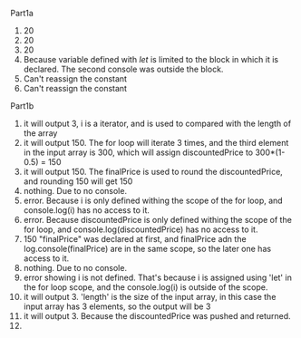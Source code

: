 Part1a
1. 20
2. 20
3. 20
4. Because variable defined with *let* is limited to the block in which it is declared. The second console was outside the block.
5. Can't reassign the constant
6. Can't reassign the constant
   
Part1b
1. it will output 3, i is a iterator, and is used to compared with the length of the array
2. it will output 150. The for loop will iterate 3 times, and the third element in the input array is 300, which will assign discountedPrice to 300*(1-0.5) = 150
3. it will output 150. The finalPrice is used to round the discountedPrice, and rounding 150 will get 150
4. nothing. Due to no console.
5. error. Because i is only defined withing the scope of the for loop, and console.log(i) has no access to it.
6. error. Because discountedPrice is only defined withing the scope of the for loop, and console.log(discountedPrice) has no access to it.
7. 150 "finalPrice" was declared at first, and finalPrice adn the log.console(finalPrice) are in the same scope, so the later one has access to it.
8. nothing. Due to no console.
9. error showing i is not defined. That's because i is assigned using 'let' in the for loop scope, and the console.log(i) is outside of the scope.
10. it will output 3. 'length' is the size of the input array, in this case the input array has 3 elements, so the output will be 3
11. it will output 3. Because the discountedPrice was pushed and returned. 
12. 
